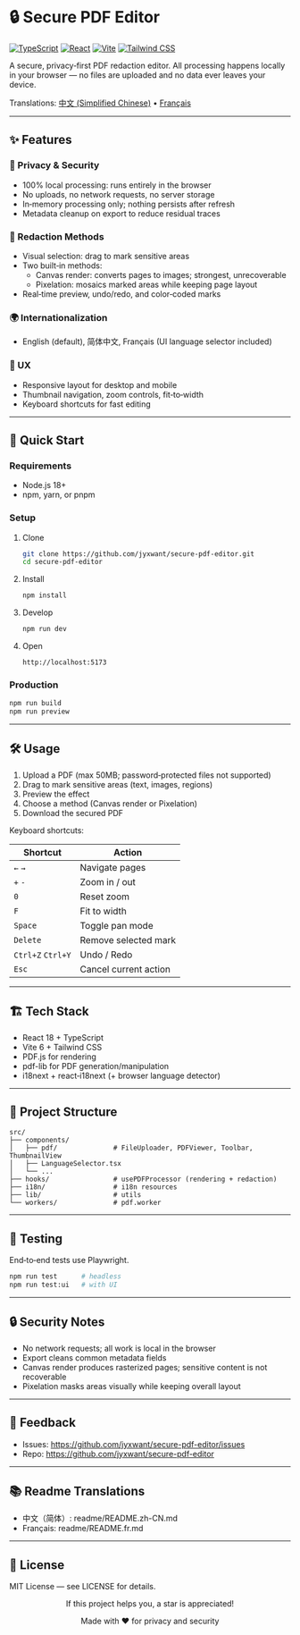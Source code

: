 # 🔒 Secure PDF Editor

[![TypeScript](https://img.shields.io/badge/TypeScript-007ACC?style=for-the-badge&logo=typescript&logoColor=white)](https://www.typescriptlang.org/)
[![React](https://img.shields.io/badge/React-20232A?style=for-the-badge&logo=react&logoColor=61DAFB)](https://reactjs.org/)
[![Vite](https://img.shields.io/badge/Vite-B73BFE?style=for-the-badge&logo=vite&logoColor=FFD62E)](https://vitejs.dev/)
[![Tailwind CSS](https://img.shields.io/badge/Tailwind_CSS-38B2AC?style=for-the-badge&logo=tailwind-css&logoColor=white)](https://tailwindcss.com/)

A secure, privacy‑first PDF redaction editor. All processing happens locally in your browser — no files are uploaded and no data ever leaves your device.

Translations: [中文 (Simplified Chinese)](readme/README.zh-CN.md) • [Français](readme/README.fr.md)

---

## ✨ Features

### 🔐 Privacy & Security
- 100% local processing: runs entirely in the browser
- No uploads, no network requests, no server storage
- In‑memory processing only; nothing persists after refresh
- Metadata cleanup on export to reduce residual traces

### 📝 Redaction Methods
- Visual selection: drag to mark sensitive areas
- Two built‑in methods:
  - Canvas render: converts pages to images; strongest, unrecoverable
  - Pixelation: mosaics marked areas while keeping page layout
- Real‑time preview, undo/redo, and color‑coded marks

### 🌍 Internationalization
- English (default), 简体中文, Français (UI language selector included)

### 🎨 UX
- Responsive layout for desktop and mobile
- Thumbnail navigation, zoom controls, fit‑to‑width
- Keyboard shortcuts for fast editing

---

## 🚀 Quick Start

### Requirements
- Node.js 18+
- npm, yarn, or pnpm

### Setup
1. Clone
   ```bash
   git clone https://github.com/jyxwant/secure-pdf-editor.git
   cd secure-pdf-editor
   ```
2. Install
   ```bash
   npm install
   ```
3. Develop
   ```bash
   npm run dev
   ```
4. Open
   ```
   http://localhost:5173
   ```

### Production
```bash
npm run build
npm run preview
```

---

## 🛠 Usage

1. Upload a PDF (max 50MB; password‑protected files not supported)
2. Drag to mark sensitive areas (text, images, regions)
3. Preview the effect
4. Choose a method (Canvas render or Pixelation)
5. Download the secured PDF

Keyboard shortcuts:

| Shortcut | Action |
|----------|--------|
| `←` `→` | Navigate pages |
| `+` `-` | Zoom in / out |
| `0` | Reset zoom |
| `F` | Fit to width |
| `Space` | Toggle pan mode |
| `Delete` | Remove selected mark |
| `Ctrl+Z` `Ctrl+Y` | Undo / Redo |
| `Esc` | Cancel current action |

---

## 🏗 Tech Stack

- React 18 + TypeScript
- Vite 6 + Tailwind CSS
- PDF.js for rendering
- pdf-lib for PDF generation/manipulation
- i18next + react‑i18next (+ browser language detector)

---

## 📁 Project Structure

```
src/
├── components/
│   ├── pdf/              # FileUploader, PDFViewer, Toolbar, ThumbnailView
│   ├── LanguageSelector.tsx
│   └── ...
├── hooks/                # usePDFProcessor (rendering + redaction)
├── i18n/                 # i18n resources
├── lib/                  # utils
└── workers/              # pdf.worker
```

---

## 🧪 Testing

End‑to‑end tests use Playwright.

```bash
npm run test      # headless
npm run test:ui   # with UI
```

---

## 🔒 Security Notes

- No network requests; all work is local in the browser
- Export cleans common metadata fields
- Canvas render produces rasterized pages; sensitive content is not recoverable
- Pixelation masks areas visually while keeping overall layout

---

## 💬 Feedback

- Issues: https://github.com/jyxwant/secure-pdf-editor/issues
- Repo: https://github.com/jyxwant/secure-pdf-editor

---

## 📚 Readme Translations

- 中文（简体）: readme/README.zh-CN.md
- Français: readme/README.fr.md

---

## 📝 License

MIT License — see LICENSE for details.

<div align="center">

If this project helps you, a star is appreciated!

Made with ❤️ for privacy and security

</div>
